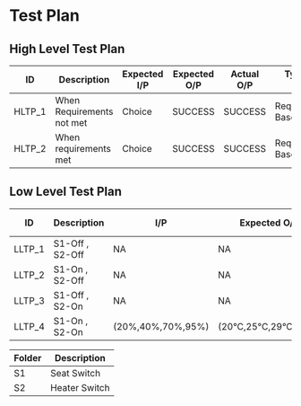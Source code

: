 # Test Plan

## High Level Test Plan
| ID | Description | Expected I/P | Expected O/P | Actual O/P | Type Of Test |
|---|---|---|---|---|---|
| HLTP_1 | When Requirements not met | Choice | SUCCESS | SUCCESS | Requirement Based |
| HLTP_2 | When requirements met | Choice | SUCCESS | SUCCESS | Requirement Based |

## Low Level Test Plan
| ID | Description | I/P | Expected O/P | Actual O/P | Type Of Test |
|---|---|---|---|---|---|
| LLTP_1 | S1-Off ,  S2-Off | NA | NA | NA | Requirement Based |
| LLTP_2 | S1-On , S2-Off | NA | NA | NA | Requirement Based |
| LLTP_3 | S1-Off , S2-On | NA | NA | NA | Requirement Based |
| LLTP_4 | S1-On , S2-On | (20%,40%,70%,95%)  | (20°C,25°C,29°C,33°C) | (20°C,25°C,29°C,33°C) | Requirement Based |

| Folder | Description |
| ---- | ---- |
| S1 | Seat Switch |
| S2 | Heater Switch |


